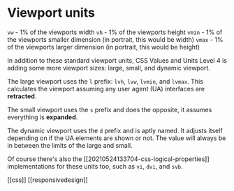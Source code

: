 # Viewport units

`vw` - 1% of the viewports width
`vh` - 1% of the viewports height
`vmin` - 1% of the viewports smaller dimension (in portrait, this would be width)
`vmax` - 1% of the viewports larger dimension (in portrait, this would be height)

In addition to these standard viewport units, CSS Values and Units Level 4 is adding some more viewport sizes: large, small, and dynamic viewport.

The large viewport uses the `l` prefix: `lvh`, `lvw`, `lvmin`, and `lvmax`. This calculates the viewport assuming any user agent (UA) interfaces are **retracted**.

The small viewport uses the `s` prefix and does the opposite, it assumes everything is **expanded**.

The dynamic viewport uses the `d` prefix and is aptly named. It adjusts itself depending on if the UA elements are shown or not. The value will always be in between the limits of the large and small.

Of course there's also the [[20210524133704-css-logical-properties]] implementations for these units too, such as `vi`, `dvi`, and `svb`.

[[css]]
[[responsivedesign]]